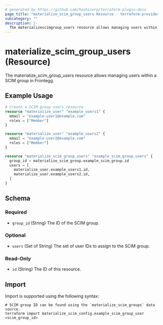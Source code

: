 ```yaml
---
# generated by https://github.com/hashicorp/terraform-plugin-docs
page_title: "materialize_scim_group_users Resource - terraform-provider-materialize"
subcategory: ""
description: |-
  The materializescimgroup_users resource allows managing users within a SCIM group in Frontegg.
---
```


# materialize_scim_group_users (Resource)

The materialize_scim_group_users resource allows managing users within a SCIM group in Frontegg.

## Example Usage

```terraform
# Create a SCIM group users resource
resource "materialize_user" "example_users1" {
  email = "example-user1@example.com"
  roles = ["Member"]
}

resource "materialize_user" "example_users2" {
  email = "example-user2@example.com"
  roles = ["Member"]
}

resource "materialize_scim_group_users" "example_scim_group_users" {
  group_id = materialize_scim_group.example_scim_group.id
  users = [
    materialize_user.example_users1.id,
    materialize_user.example_users2.id,
  ]
}
```

<!-- schema generated by tfplugindocs -->
## Schema

### Required

- `group_id` (String) The ID of the SCIM group.

### Optional

- `users` (Set of String) The set of user IDs to assign to the SCIM group.

### Read-Only

- `id` (String) The ID of this resource.

## Import

Import is supported using the following syntax:

```shell
# SCIM group ID can be found using the `materialize_scim_groups` data source.
terraform import materialize_scim_config.example_scim_group_user <scim_group_id>
```
